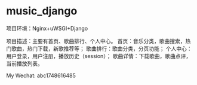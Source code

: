 # music_django
项目环境：Nginx+uWSGI+Django

项目描述：主要有首页、歌曲排行、个人中心。
首页：音乐分类，歌曲搜索，热门歌曲，热门下载，新歌推荐等；
歌曲排行：歌曲分类，分页功能；
个人中心：用户登录，用户注册，播放历史（session）；
歌曲详情：下载歌曲，歌曲点评，当前播放列表。

My Wechat: abc1748616485
